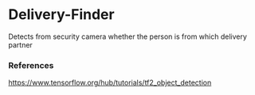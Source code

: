 # Delivery-Finder
Detects from security camera whether the person is from which delivery partner


### References

https://www.tensorflow.org/hub/tutorials/tf2_object_detection